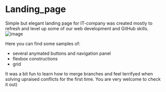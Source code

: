 # Landing_page
Simple but elegant landing page for IT-company was created mostly to refresh and level up some of our web development and GitHub skills.
![image](https://user-images.githubusercontent.com/63054459/209401645-7afc72e3-2564-4eae-8f4e-b4793498513e.png)

Here you can find some samples of: <br> 
- several anymated buttons and navigation panel <br>
- flexbox constructions <br>
- grid

It was a bit fun to learn how to merge branches and feel terrifyed when solving upraised conflicts for the first time.
You are very welcome to check it out)
